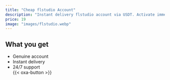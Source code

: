 ```yaml
---
title: "Cheap flstudio Account"
description: "Instant delivery flstudio account via USDT. Activate immediately."
price: 19
image: "images/flstudio.webp"
---
```

## What you get
- Genuine account  
- Instant delivery  
- 24/7 support  
{{< oxa-button >}}
